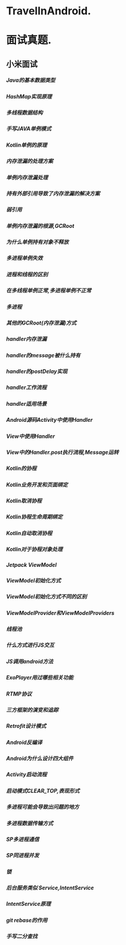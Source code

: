 # TravelInAndroid.
# 面试真题.
## 小米面试

##### Java的基本数据类型

##### HashMap实现原理

##### 多线程数据结构

##### 手写JAVA单例模式

##### Kotlin单例的原理

##### 内存泄漏的处理方案

##### 单例内存泄漏处理

##### 持有外部引用导致了内存泄漏的解决方案

##### 弱引用

##### 单例内存泄漏的根源,GCRoot

##### 为什么单例持有对象不释放

##### 多进程单例失效

##### 进程和线程的区别

##### 在多线程单例正常,多进程单例不正常

##### 多进程

##### 其他的GCRoot(内存泄漏)方式

##### handler内存泄漏

##### handler的message被什么持有

##### handler的postDelay实现

##### handler工作流程

##### handler适用场景

##### Android源码Activity中使用Handler

##### View中使用Handler

##### View中的Handler.post执行流程,Message运转

##### Kotlin的协程

##### Kotlin业务开发和页面绑定

##### Kotlin取消协程

##### Kotlin协程生命周期绑定

##### Kotlin自动取消协程

##### Kotlin对于协程对象处理

##### Jetpack ViewModel

##### ViewModel初始化方式

##### ViewModel初始化方式不同的区别

##### ViewModelProvider和ViewModelProviders

##### 线程池

##### 什么方式进行JS交互

##### JS调用android方法

##### ExoPlayer用过哪些相关功能

##### RTMP协议

##### 三方框架的演变和追踪

##### Retrofit设计模式

##### Android反编译

##### Android为什么设计四大组件

##### Activity启动流程

##### 启动模式CLEAR_TOP,表现形式

##### 多进程可能会导致出问题的地方

##### 多进程数据传输方式

##### SP多进程通信

##### SP同进程并发

##### 锁

##### 后台服务类似 Service,IntentService

##### IntentService原理

##### git rebase的作用

##### 手写二分查找
